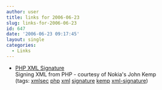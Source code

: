 ```yaml
---
author: user
title: links for 2006-06-23
slug: links-for-2006-06-23
id: 647
date: '2006-06-23 09:17:45'
layout: single
categories:
  - Links
---
```


*   [PHP XML Signature](http://web.mac.com/john.kemp/iWeb/John%20Kemp/PHP%20XML%20Signature.html)  
    Signing XML from PHP - courtesy of Nokia's John Kemp  
    (tags: [xmlsec](http://del.icio.us/superpat/xmlsec) [php](http://del.icio.us/superpat/php) [xml](http://del.icio.us/superpat/xml) [signature](http://del.icio.us/superpat/signature) [kemp](http://del.icio.us/superpat/kemp) [xml-signature](http://del.icio.us/superpat/xml-signature))  
